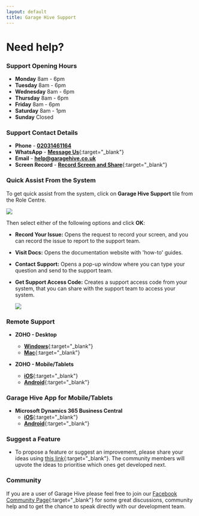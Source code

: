 ```yaml
---
layout: default
title: Garage Hive Support
---
```


# Need help? 

### Support Opening Hours
* **Monday** 8am - 6pm
* **Tuesday** 8am - 6pm
* **Wednesday** 8am - 6pm
* **Thursday** 8am - 6pm
* **Friday** 8am - 6pm
* **Saturday** 8am - 1pm
* **Sunday** Closed

### Support Contact Details
* **Phone** - [**02031461164**](tel:02031461164)
* **WhatsApp** - [**Message Us**](https://wa.me/442031461164){:target="_blank"} 
* **Email** - [**help@garagehive.co.uk**](mailto:help@garagehive.co.uk)
* **Screen Record** - [**Record Screen and Share**](https://garage-hive.hellozest.io/recorder?rl=eyJvIjozNTY0fQ==){:target="_blank"}

### Quick Assist From the System
To get quick assist from the system, click on **Garage Hive Support** tile from the Role Centre.

   ![](media/garagehive-support-quick-assist1.png)

Then select either of the following options and click **OK**:
   * **Record Your Issue:** Opens the request to record your screen, and you can record the issue to report to the support team.
   * **Visit Docs:** Opens the documentation website with 'how-to' guides.
   * **Contact Support:** Opens a pop-up window where you can type your question and send to the support team.
   * **Get Support Access Code:** Creates a support access code from your system, that you can share with the support team to access your system.

      ![](media/garagehive-support-quick-assist2.png)

### Remote Support
* **ZOHO - Desktop**
    * [**Windows**](https://assist.zoho.eu/install-customer-plugin){:target="_blank"}
    * [**Mac**](https://join.zoho.eu){:target="_blank"}

* **ZOHO - Mobile/Tablets**
    * [**iOS**](https://apps.apple.com/gb/app/zoho-assist-customer/id1277551323){:target="_blank"}
    * [**Android**](https://play.google.com/store/apps/details?id=com.zoho.assist.agent&hl=en_GB){:target="_blank"}

### Garage Hive App for Mobile/Tablets  
* **Microsoft Dynamics 365 Business Central**
    * [**iOS**](https://apps.apple.com/sg/app/dynamics-365-business-central/id1093325047){:target="_blank"}   
    * [**Android**](https://play.google.com/store/apps/details?id=com.microsoft.dynamics.ProjectMadeira&hl=en_GB){:target="_blank"}   

### Suggest a Feature
* To propose a feature or suggest an improvement, please share your ideas using [this link](https://garage-hive.upvoty.com/b/ideas/){:target="_blank"}. The community members will upvote the ideas to prioritise which ones get developed next.

### Community 
If you are a user of Garage Hive please feel free to join our [Facebook Community Page](https://www.facebook.com/groups/1808538692573390/ "Facebook Community"){:target="_blank"} for some great discussions, community help and to get the chance to speak directly with our development team.